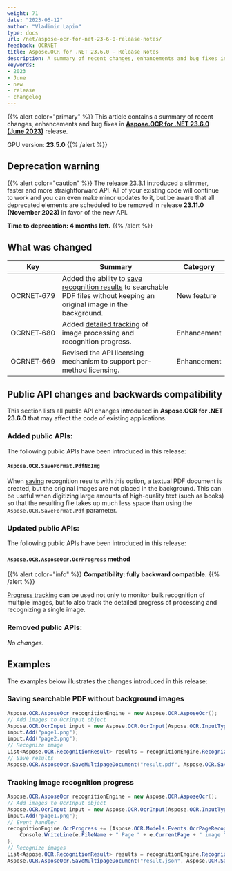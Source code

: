 ```yaml
---
weight: 71
date: "2023-06-12"
author: "Vladimir Lapin"
type: docs
url: /net/aspose-ocr-for-net-23-6-0-release-notes/
feedback: OCRNET
title: Aspose.OCR for .NET 23.6.0 - Release Notes
description: A summary of recent changes, enhancements and bug fixes in Aspose.OCR for .NET 23.6.0 (June 2023) release.
keywords:
- 2023
- June
- new
- release
- changelog
---
```


{{% alert color="primary" %}}
This article contains a summary of recent changes, enhancements and bug fixes in [**Aspose.OCR for .NET 23.6.0 (June 2023)**](https://www.nuget.org/packages/Aspose.OCR/23.6.0) release.

GPU version: **23.5.0**
{{% /alert %}}

## Deprecation warning

{{% alert color="caution" %}}
The [release 23.3.1](/ocr/net/aspose-ocr-for-net-23-3-1-release-notes/) introduced a slimmer, faster and more straightforward API. All of your existing code will continue to work and you can even make minor updates to it, but be aware that all deprecated elements are scheduled to be removed in release **23.11.0 (November 2023)** in favor of the new API.

**Time to deprecation: 4 months left.**
{{% /alert %}}

## What was changed

Key | Summary | Category
--- | ------- | --------
OCRNET&#8209;679 | Added the ability to [save recognition results](/ocr/net/save/) to searchable PDF files without keeping an original image in the background. | New feature
OCRNET&#8209;680 | Added [detailed tracking](/ocr/net/track-progress/) of image processing and recognition progress. | Enhancement
OCRNET&#8209;669 | Revised the API licensing mechanism to support per-method licensing. | Enhancement

## Public API changes and backwards compatibility

This section lists all public API changes introduced in **Aspose.OCR for .NET 23.6.0** that may affect the code of existing applications.

### Added public APIs:

The following public APIs have been introduced in this release:

#### `Aspose.OCR.SaveFormat.PdfNoImg`

When [saving](/ocr/net/save-file/) recognition results with this option, a textual PDF document is created, but the original images are not placed in the background. This can be useful when digitizing large amounts of high-quality text (such as books) so that the resulting file takes up much less space than using the `Aspose.OCR.SaveFormat.Pdf` parameter.

### Updated public APIs:

The following public APIs have been introduced in this release:

#### `Aspose.OCR.AsposeOcr.OcrProgress` method

{{% alert color="info" %}}
**Compatibility: fully backward compatible.**
{{% /alert %}}

[Progress tracking](/ocr/net/track-progress/) can be used not only to monitor bulk recognition of multiple images, but to also track the detailed progress of processing and recognizing a single image.

### Removed public APIs:

_No changes._

## Examples

The examples below illustrates the changes introduced in this release:

### Saving searchable PDF without background images

```csharp
Aspose.OCR.AsposeOcr recognitionEngine = new Aspose.OCR.AsposeOcr();
// Add images to OcrInput object
Aspose.OCR.OcrInput input = new Aspose.OCR.OcrInput(Aspose.OCR.InputType.SingleImage);
input.Add("page1.png");
input.Add("page2.png");
// Recognize image
List<Aspose.OCR.RecognitionResult> results = recognitionEngine.Recognize(input);
// Save results
Aspose.OCR.AsposeOcr.SaveMultipageDocument("result.pdf", Aspose.OCR.SaveFormat.PdfNoImg, results);
```

### Tracking image recognition progress

```csharp
Aspose.OCR.AsposeOcr recognitionEngine = new Aspose.OCR.AsposeOcr();
// Add images to OcrInput object
Aspose.OCR.OcrInput input = new Aspose.OCR.OcrInput(Aspose.OCR.InputType.SingleImage);
input.Add("page1.png");
// Event handler
recognitionEngine.OcrProgress += (Aspose.OCR.Models.Events.OcrPageRecognizeEventsArgs e) => {
	Console.WriteLine(e.FileName + " Page " + e.CurrentPage + " image " + e.CurrentImage + " " + e.Duration.TotalSeconds + "s " + e.OperationName);
};
// Recognize images
List<Aspose.OCR.RecognitionResult> results = recognitionEngine.Recognize(input);
Aspose.OCR.AsposeOcr.SaveMultipageDocument("result.json", Aspose.OCR.SaveFormat.Json, results);
```
